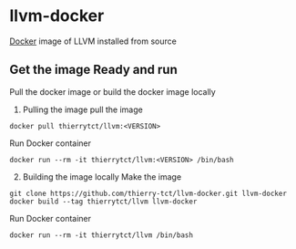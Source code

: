 # llvm-docker
[Docker](https://docs.docker.com) image of LLVM installed from source 

## Get the image Ready and run
Pull the docker image or build the docker image locally
1. Pulling the image
pull the image
```
docker pull thierrytct/llvm:<VERSION>
```
Run Docker container
```
docker run --rm -it thierrytct/llvm:<VERSION> /bin/bash
```

2. Building the image locally
Make the image
```
git clone https://github.com/thierry-tct/llvm-docker.git llvm-docker
docker build --tag thierrytct/llvm llvm-docker
```
Run Docker container
```
docker run --rm -it thierrytct/llvm /bin/bash
```
